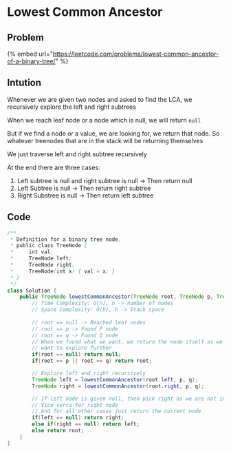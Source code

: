# Lowest Common Ancestor

## Problem

{% embed url="https://leetcode.com/problems/lowest-common-ancestor-of-a-binary-tree/" %}

## Intution

Whenever we are given two nodes and asked to find the LCA, we recursively explore the left and right subtrees

When we reach leaf node or a node which is null, we will return `null`

But if we find a node or a value, we are looking for, we return that node. So whatever treenodes that are in the stack will be returning themselves&#x20;

We just traverse left and right subtree recursively

At the end there are three cases:

1. Left subtree is null and right subtree is null -> Then return null
2. Left Subtree is null -> Then return right subtree
3. Right Substree is null -> Then return left subtree

## Code

```java
/**
 * Definition for a binary tree node.
 * public class TreeNode {
 *     int val;
 *     TreeNode left;
 *     TreeNode right;
 *     TreeNode(int x) { val = x; }
 * }
 */
class Solution {
    public TreeNode lowestCommonAncestor(TreeNode root, TreeNode p, TreeNode q) {
        // Time Complexity: O(n), n -> number of nodes
        // Space Complexity: O(h), h -> Stack space
        
        // root == null -> Reached leaf nodes
        // root == p -> Found P node
        // root == q -> Found Q node
        // When we found what we want, we return the node itself as we do not 
        // want to explore further
        if(root == null) return null;
        if(root == p || root == q) return root;

        // Explore left and right recursively
        TreeNode left = lowestCommonAncestor(root.left, p, q);
        TreeNode right = lowestCommonAncestor(root.right, p, q);

        // If left node is given null, then pick right as we are not intersted in null values
        // Vice verca for right node
        // And for all other cases just return the current node
        if(left == null) return right; 
        else if(right == null) return left;
        else return root;
    }
}
```
